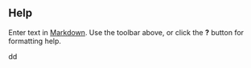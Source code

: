 ## Help

Enter text in [Markdown](http://daringfireball.net/projects/markdown/). Use the toolbar above, or click the **?** button for formatting help.

dd
